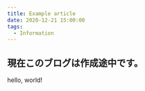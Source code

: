 ```yaml
---
title: Example article
date: 2020-12-21 15:00:00
tags:
  - Information
---
```

## 現在このブログは作成途中です。
hello, world!
